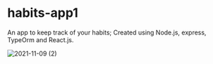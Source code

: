 # habits-app1

An app to keep track of your habits; 
Created using Node.js, express, TypeOrm and React.js.



![2021-11-09 (2)](https://user-images.githubusercontent.com/60074455/146590616-4772e8ae-1910-409b-89a0-efd4e439606d.png)
